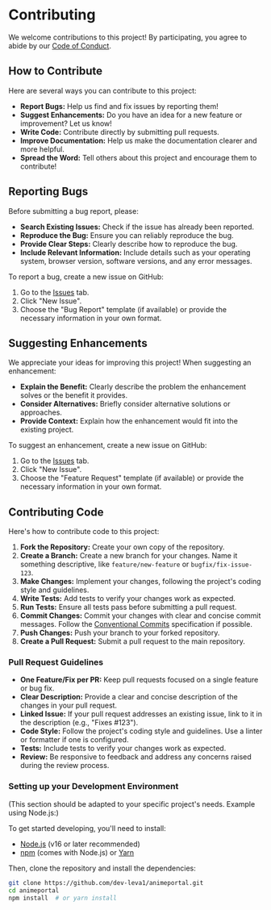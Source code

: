 # Contributing  

We welcome contributions to this project!  By participating, you agree to abide by our [Code of Conduct](CODE_OF_CONDUCT.md).  

## How to Contribute  

Here are several ways you can contribute to this project:  

*   **Report Bugs:** Help us find and fix issues by reporting them!  
*   **Suggest Enhancements:** Do you have an idea for a new feature or improvement? Let us know!  
*   **Write Code:** Contribute directly by submitting pull requests.  
*   **Improve Documentation:** Help us make the documentation clearer and more helpful.  
*   **Spread the Word:** Tell others about this project and encourage them to contribute!  

## Reporting Bugs  

Before submitting a bug report, please:  

*   **Search Existing Issues:** Check if the issue has already been reported.  
*   **Reproduce the Bug:** Ensure you can reliably reproduce the bug.  
*   **Provide Clear Steps:** Clearly describe how to reproduce the bug.  
*   **Include Relevant Information:** Include details such as your operating system, browser version, software versions, and any error messages.  

To report a bug, create a new issue on GitHub:  

1.  Go to the [Issues](https://github.com/dev-leva1/animeportal/issues) tab.  
2.  Click "New Issue".  
3.  Choose the "Bug Report" template (if available) or provide the necessary information in your own format.  

## Suggesting Enhancements  

We appreciate your ideas for improving this project!  When suggesting an enhancement:  

*   **Explain the Benefit:** Clearly describe the problem the enhancement solves or the benefit it provides.  
*   **Consider Alternatives:** Briefly consider alternative solutions or approaches.  
*   **Provide Context:** Explain how the enhancement would fit into the existing project.  

To suggest an enhancement, create a new issue on GitHub:  

1.  Go to the [Issues](https://github.com/dev-leva1/animeportal/issues) tab.  
2.  Click "New Issue".  
3.  Choose the "Feature Request" template (if available) or provide the necessary information in your own format.  

## Contributing Code  

Here's how to contribute code to this project:  

1.  **Fork the Repository:** Create your own copy of the repository.  
2.  **Create a Branch:** Create a new branch for your changes.  Name it something descriptive, like `feature/new-feature` or `bugfix/fix-issue-123`.  
3.  **Make Changes:** Implement your changes, following the project's coding style and guidelines.  
4.  **Write Tests:** Add tests to verify your changes work as expected.  
5.  **Run Tests:** Ensure all tests pass before submitting a pull request.  
6.  **Commit Changes:** Commit your changes with clear and concise commit messages.  Follow the [Conventional Commits](https://www.conventionalcommits.org/en/v1.0.0/) specification if possible.  
7.  **Push Changes:** Push your branch to your forked repository.  
8.  **Create a Pull Request:** Submit a pull request to the main repository.  

### Pull Request Guidelines  

*   **One Feature/Fix per PR:**  Keep pull requests focused on a single feature or bug fix.  
*   **Clear Description:**  Provide a clear and concise description of the changes in your pull request.  
*   **Linked Issue:**  If your pull request addresses an existing issue, link to it in the description (e.g., "Fixes #123").  
*   **Code Style:**  Follow the project's coding style and guidelines.  Use a linter or formatter if one is configured.  
*   **Tests:**  Include tests to verify your changes work as expected.  
*   **Review:**  Be responsive to feedback and address any concerns raised during the review process.  

### Setting up your Development Environment  

(This section should be adapted to your specific project's needs.  Example using Node.js:)  

To get started developing, you'll need to install:  

*   [Node.js](https://nodejs.org/) (v16 or later recommended)  
*   [npm](https://www.npmjs.com/) (comes with Node.js) or [Yarn](https://yarnpkg.com/)  

Then, clone the repository and install the dependencies:  

```bash  
git clone https://github.com/dev-leva1/animeportal.git  
cd animeportal  
npm install  # or yarn install  
